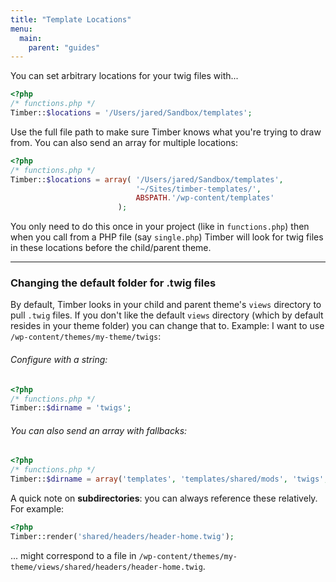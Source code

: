 ```yaml
---
title: "Template Locations"
menu:
  main:
    parent: "guides"
---
```


You can set arbitrary locations for your twig files with...

```php
<?php
/* functions.php */
Timber::$locations = '/Users/jared/Sandbox/templates';
```

Use the full file path to make sure Timber knows what you're trying to draw from. You can also send an array for multiple locations:

```php
<?php
/* functions.php */
Timber::$locations = array(	'/Users/jared/Sandbox/templates',
							'~/Sites/timber-templates/',
							ABSPATH.'/wp-content/templates'
						);
```

You only need to do this once in your project (like in `functions.php`) then when you call from a PHP file (say `single.php`) Timber will look for twig files in these locations before the child/parent theme.

* * *

### Changing the default folder for .twig files

By default, Timber looks in your child and parent theme's `views` directory to pull `.twig` files. If you don't like the default `views` directory (which by default resides in your theme folder) you can change that to. Example: I want to use `/wp-content/themes/my-theme/twigs`:

###### Configure with a string:

```php
<?php
/* functions.php */
Timber::$dirname = 'twigs';
```

###### You can also send an array with fallbacks:

```php
<?php
/* functions.php */
Timber::$dirname = array('templates', 'templates/shared/mods', 'twigs', 'views');
```

A quick note on **subdirectories**: you can always reference these relatively. For example:

```php
<?php
Timber::render('shared/headers/header-home.twig');
```
... might correspond to a file in `/wp-content/themes/my-theme/views/shared/headers/header-home.twig`.
